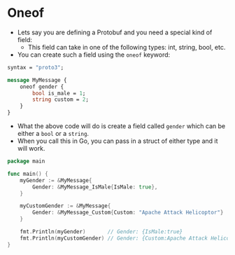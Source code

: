 # Oneof
+ Lets say you are defining a Protobuf and you need a special kind of field:
    + This field can take in one of the following types: int, string, bool, etc.
+ You can create such a field using the `oneof` keyword:

```proto
syntax = "proto3";

message MyMessage {
    oneof gender {
        bool is_male = 1;
        string custom = 2;
    }
}
```

+ What the above code will do is create a field called `gender` which can be either a `bool` or a `string`.
+ When you call this in Go, you can pass in a struct of either type and it will work.

```go
package main

func main() {
    myGender := &MyMessage{
        Gender: &MyMessage_IsMale{IsMale: true},
    }

    myCustomGender := &MyMessage{
        Gender: &MyMessage_Custom{Custom: "Apache Attack Helicoptor"}
    }

    fmt.Println(myGender)       // Gender: {IsMale:true}
    fmt.Println(myCustomGender) // Gender: {Custom:Apache Attack Helicoptor}
}
```
